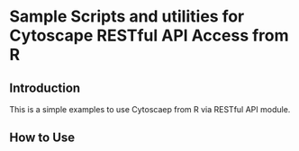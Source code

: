 # Sample Scripts and utilities for Cytoscape RESTful API Access from R

## Introduction
This is a simple examples to use Cytoscaep from R via RESTful API module.

## How to Use

